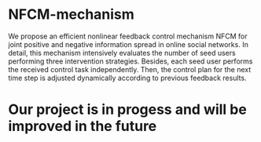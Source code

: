 # NFCM-mechanism
We propose an efficient nonlinear feedback control mechanism NFCM for joint positive and negative information spread in online social networks. In detail, this mechanism intensively evaluates the number of seed users performing three intervention strategies. Besides, each seed user performs the received control task independently. Then, the control plan for the next time step is adjusted dynamically according to previous feedback results.


#  Our project is in progess and will be improved in the future
